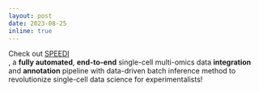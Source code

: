 ```yaml
---
layout: post
date: 2023-08-25
inline: true
---
```


Check out <a href = "https://speedi.princeton.edu/analysis/create/">SPEEDI</a><br>, a <b>fully automated</b>, <b>end-to-end</b> single-cell multi-omics data <b>integration</b> and <b>annotation</b> pipeline with data-driven batch inference method to revolutionize single-cell data science for experimentalists!

